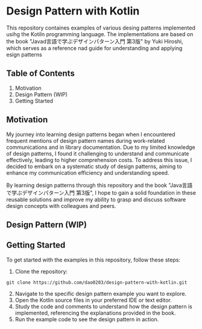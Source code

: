 # Design Pattern with Kotlin
This repository containes examples of various desing patterns implemented usihg the Kotiln programming language.
The implementations are based on the book "Javad言語で学ぶデザインパターン入門 第3版" by Yuki Hiroshi, which serves as a reference nad guide for understanding and applying esign patterns 

## Table of Contents
1. Motivation 
2. Design Pattern (WIP)
3. Getting Started

## Motivation
My journey into learning design patterns began when I encountered frequent mentions of design pattern names during work-related communications and in library documentation. 
Due to my limited knowledge of design patterns, I found it challenging to understand and communicate effectively, leading to higher comprehension costs. 
To address this issue, I decided to embark on a systematic study of design patterns, aiming to enhance my communication efficiency and understanding speed.

By learning design patterns through this repository and the book "Java言語で学ぶデザインパターン入門 第3版", 
I hope to gain a solid foundation in these reusable solutions and improve my ability to grasp and discuss software design concepts with colleagues and peers.

## Design Pattern (WIP)

## Getting Started
To get started with the examples in this repository, follow these steps:
1. Clone the repository:
```shell
git clone https://github.com/dao0203/design-pattern-with-kotlin.git
```
2. Navigate to the specific design pattern example you want to explore.
3. Open the Kotlin source files in your preferred IDE or text editor.
4. Study the code and comments to understand how the design pattern is implemented, referencing the explanations provided in the book.
5. Run the example code to see the design pattern in action.
